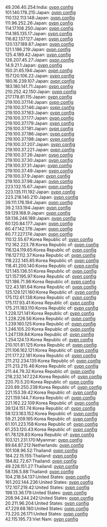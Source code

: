 49.206.40.254:India: [ovpn config](vpn/49_206_40_254.ovpn)  
101.140.178.215:Japan: [ovpn config](vpn/101_140_178_215.ovpn)  
110.132.113.148:Japan: [ovpn config](vpn/110_132_113_148.ovpn)  
111.96.252.26:Japan: [ovpn config](vpn/111_96_252_26.ovpn)  
114.17.108.250:Japan: [ovpn config](vpn/114_17_108_250.ovpn)  
114.185.135.17:Japan: [ovpn config](vpn/114_185_135_17.ovpn)  
116.82.137.127:Japan: [ovpn config](vpn/116_82_137_127.ovpn)  
120.137.189.87:Japan: [ovpn config](vpn/120_137_189_87.ovpn)  
121.1.186.219:Japan: [ovpn config](vpn/121_1_186_219.ovpn)  
125.4.189.42:Japan: [ovpn config](vpn/125_4_189_42.ovpn)  
126.207.45.27:Japan: [ovpn config](vpn/126_207_45_27.ovpn)  
14.9.21.1:Japan: [ovpn config](vpn/14_9_21_1.ovpn)  
150.31.65.194:Japan: [ovpn config](vpn/150_31_65_194.ovpn)  
157.120.106.22:Japan: [ovpn config](vpn/157_120_106_22.ovpn)  
180.16.239.107:Japan: [ovpn config](vpn/180_16_239_107.ovpn)  
183.180.141.71:Japan: [ovpn config](vpn/183_180_141_71.ovpn)  
210.252.42.150:Japan: [ovpn config](vpn/210_252_42_150.ovpn)  
217.178.81.115:Japan: [ovpn config](vpn/217_178_81_115.ovpn)  
219.100.37.114:Japan: [ovpn config](vpn/219_100_37_114.ovpn)  
219.100.37.146:Japan: [ovpn config](vpn/219_100_37_146.ovpn)  
219.100.37.163:Japan: [ovpn config](vpn/219_100_37_163.ovpn)  
219.100.37.177:Japan: [ovpn config](vpn/219_100_37_177.ovpn)  
219.100.37.179:Japan: [ovpn config](vpn/219_100_37_179.ovpn)  
219.100.37.181:Japan: [ovpn config](vpn/219_100_37_181.ovpn)  
219.100.37.186:Japan: [ovpn config](vpn/219_100_37_186.ovpn)  
219.100.37.198:Japan: [ovpn config](vpn/219_100_37_198.ovpn)  
219.100.37.207:Japan: [ovpn config](vpn/219_100_37_207.ovpn)  
219.100.37.221:Japan: [ovpn config](vpn/219_100_37_221.ovpn)  
219.100.37.26:Japan: [ovpn config](vpn/219_100_37_26.ovpn)  
219.100.37.30:Japan: [ovpn config](vpn/219_100_37_30.ovpn)  
219.100.37.31:Japan: [ovpn config](vpn/219_100_37_31.ovpn)  
219.100.37.49:Japan: [ovpn config](vpn/219_100_37_49.ovpn)  
219.100.37.9:Japan: [ovpn config](vpn/219_100_37_9.ovpn)  
219.100.37.98:Japan: [ovpn config](vpn/219_100_37_98.ovpn)  
223.132.15.67:Japan: [ovpn config](vpn/223_132_15_67.ovpn)  
223.135.111.192:Japan: [ovpn config](vpn/223_135_111_192.ovpn)  
223.218.140.210:Japan: [ovpn config](vpn/223_218_140_210.ovpn)  
39.111.176.194:Japan: [ovpn config](vpn/39_111_176_194.ovpn)  
39.2.133.194:Japan: [ovpn config](vpn/39_2_133_194.ovpn)  
59.129.168.9:Japan: [ovpn config](vpn/59_129_168_9.ovpn)  
59.136.246.189:Japan: [ovpn config](vpn/59_136_246_189.ovpn)  
60.120.84.177:Japan: [ovpn config](vpn/60_120_84_177.ovpn)  
60.47.142.178:Japan: [ovpn config](vpn/60_47_142_178.ovpn)  
60.77.227.174:Japan: [ovpn config](vpn/60_77_227_174.ovpn)  
110.12.55.67:Korea Republic of: [ovpn config](vpn/110_12_55_67.ovpn)  
112.162.223.78:Korea Republic of: [ovpn config](vpn/112_162_223_78.ovpn)  
116.124.119.65:Korea Republic of: [ovpn config](vpn/116_124_119_65.ovpn)  
116.127.112.37:Korea Republic of: [ovpn config](vpn/116_127_112_37.ovpn)  
118.222.145.85:Korea Republic of: [ovpn config](vpn/118_222_145_85.ovpn)  
118.41.200.140:Korea Republic of: [ovpn config](vpn/118_41_200_140.ovpn)  
121.145.136.51:Korea Republic of: [ovpn config](vpn/121_145_136_51.ovpn)  
121.157.195.97:Korea Republic of: [ovpn config](vpn/121_157_195_97.ovpn)  
121.186.71.96:Korea Republic of: [ovpn config](vpn/121_186_71_96.ovpn)  
122.43.181.64:Korea Republic of: [ovpn config](vpn/122_43_181_64.ovpn)  
125.129.121.160:Korea Republic of: [ovpn config](vpn/125_129_121_160.ovpn)  
175.112.61.138:Korea Republic of: [ovpn config](vpn/175_112_61_138.ovpn)  
175.117.93.41:Korea Republic of: [ovpn config](vpn/175_117_93_41.ovpn)  
175.211.183.110:Korea Republic of: [ovpn config](vpn/175_211_183_110.ovpn)  
1.228.121.141:Korea Republic of: [ovpn config](vpn/1_228_121_141.ovpn)  
1.228.226.56:Korea Republic of: [ovpn config](vpn/1_228_226_56.ovpn)  
1.239.160.125:Korea Republic of: [ovpn config](vpn/1_239_160_125.ovpn)  
1.246.105.20:Korea Republic of: [ovpn config](vpn/1_246_105_20.ovpn)  
1.247.139.84:Korea Republic of: [ovpn config](vpn/1_247_139_84.ovpn)  
1.254.124.13:Korea Republic of: [ovpn config](vpn/1_254_124_13.ovpn)  
210.101.81.125:Korea Republic of: [ovpn config](vpn/210_101_81_125.ovpn)  
211.106.162.121:Korea Republic of: [ovpn config](vpn/211_106_162_121.ovpn)  
211.177.22.181:Korea Republic of: [ovpn config](vpn/211_177_22_181.ovpn)  
211.212.234.135:Korea Republic of: [ovpn config](vpn/211_212_234_135.ovpn)  
211.213.215.46:Korea Republic of: [ovpn config](vpn/211_213_215_46.ovpn)  
211.44.79.32:Korea Republic of: [ovpn config](vpn/211_44_79_32.ovpn)  
218.232.147.224:Korea Republic of: [ovpn config](vpn/218_232_147_224.ovpn)  
220.70.5.20:Korea Republic of: [ovpn config](vpn/220_70_5_20.ovpn)  
220.89.250.238:Korea Republic of: [ovpn config](vpn/220_89_250_238.ovpn)  
221.153.39.42:Korea Republic of: [ovpn config](vpn/221_153_39_42.ovpn)  
221.159.144.7:Korea Republic of: [ovpn config](vpn/221_159_144_7.ovpn)  
221.162.22.109:Korea Republic of: [ovpn config](vpn/221_162_22_109.ovpn)  
39.124.151.74:Korea Republic of: [ovpn config](vpn/39_124_151_74.ovpn)  
58.123.163.152:Korea Republic of: [ovpn config](vpn/58_123_163_152.ovpn)  
59.21.209.165:Korea Republic of: [ovpn config](vpn/59_21_209_165.ovpn)  
61.101.223.158:Korea Republic of: [ovpn config](vpn/61_101_223_158.ovpn)  
61.253.120.43:Korea Republic of: [ovpn config](vpn/61_253_120_43.ovpn)  
61.78.129.83:Korea Republic of: [ovpn config](vpn/61_78_129_83.ovpn)  
103.121.231.170:Myanmar: [ovpn config](vpn/103_121_231_170.ovpn)  
89.64.87.212:Netherlands: [ovpn config](vpn/89_64_87_212.ovpn)  
101.108.96.52:Thailand: [ovpn config](vpn/101_108_96_52.ovpn)  
184.22.15.155:Thailand: [ovpn config](vpn/184_22_15_155.ovpn)  
184.82.72.67:Thailand: [ovpn config](vpn/184_82_72_67.ovpn)  
49.228.151.27:Thailand: [ovpn config](vpn/49_228_151_27.ovpn)  
58.136.5.88:Thailand: [ovpn config](vpn/58_136_5_88.ovpn)  
104.218.54.137:United States: [ovpn config](vpn/104_218_54_137.ovpn)  
161.202.144.236:United States: [ovpn config](vpn/161_202_144_236.ovpn)  
172.107.219.42:United States: [ovpn config](vpn/172_107_219_42.ovpn)  
198.13.36.179:United States: [ovpn config](vpn/198_13_36_179.ovpn)  
208.94.244.242:United States: [ovpn config](vpn/208_94_244_242.ovpn)  
20.211.96.204:United States: [ovpn config](vpn/20_211_96_204.ovpn)  
47.229.68.180:United States: [ovpn config](vpn/47_229_68_180.ovpn)  
73.220.26.171:United States: [ovpn config](vpn/73_220_26_171.ovpn)  
42.115.195.73:Viet Nam: [ovpn config](vpn/42_115_195_73.ovpn)  
